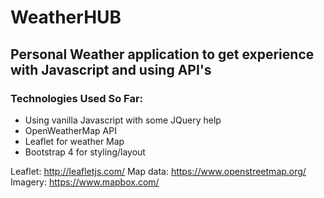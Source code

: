 # WeatherHUB
## Personal Weather application to get experience with Javascript and using API's

### Technologies Used So Far:
- Using vanilla Javascript with some JQuery help
- OpenWeatherMap API
- Leaflet for weather Map
- Bootstrap 4 for styling/layout

Leaflet: http://leafletjs.com/
Map data: https://www.openstreetmap.org/
Imagery: https://www.mapbox.com/ 
